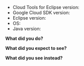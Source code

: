 <!--
Before reporting a possible bug:

1. Please ensure you are running the latest version of CT4E with _Help > Check for Updates_.

2. If the problem occurs when you deploy or after the application has been deployed,
try deploying from the command line using `gcloud` or Maven. 
If the problem does not go away, then the issue is very likely
not with Cloud Tools for Eclipse.
-->
- Cloud Tools for Eclipse version:
- Google Cloud SDK version: <!-- run `gcloud version` -->
- Eclipse version: <!-- e.g, 4.5.2.v20160212-1500 or Neon.3 -->
- OS:
- Java version:

**What did you do?**

**What did you expect to see?**

**What did you see instead?**

<!-- Screenshots and stack traces are helpful. -->